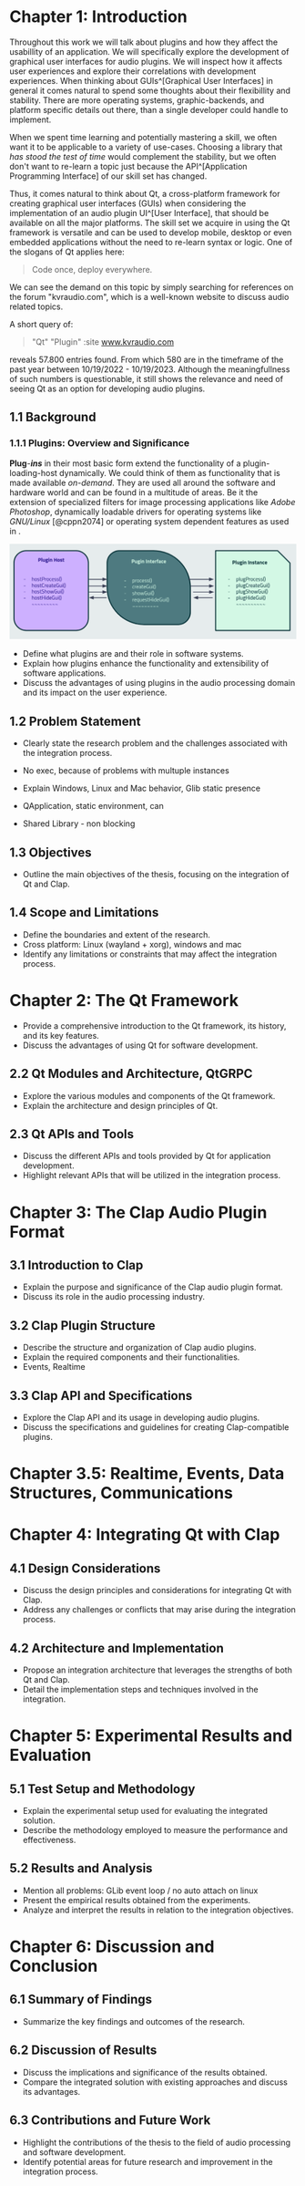# Chapter 1: Introduction

Throughout this work we will talk about plugins and how they affect the
usabillity of an application. We will specifically explore the development of
graphical user interfaces for audio plugins. We will inspect how it affects
user experiences and explore their correlations with development experiences.
When thinking about GUIs^[Graphical User Interfaces] in general it comes
natural to spend some thoughts about their flexibillity and stability. There
are more operating systems, graphic-backends, and platform specific details out
there, than a single developer could handle to implement.

When we spent time learning and potentially mastering a skill, we often want it
to be applicable to a variety of use-cases. Choosing a library that *has stood
the test of time* would complement the stability, but we often don't want to
re-learn a topic just because the API^[Application Programming Interface] of
our skill set has changed.

Thus, it comes natural to think about Qt, a cross-platform framework for
creating graphical user interfaces (GUIs) when considering the implementation
of an audio plugin UI^[User Interface], that should be available on all the
major platforms. The skill set we acquire in using the Qt framework is
versatile and can be used to develop mobile, desktop or even embedded
applications without the need to re-learn syntax or logic. One of the slogans
of Qt applies here:

> Code once, deploy everywhere.

We can see the demand on this topic by simply searching for references on the
forum "kvraudio.com", which is a well-known website to discuss audio related
topics.

A short query of:

> "Qt" "Plugin" :site www.kvraudio.com

reveals 57.800 entries found. From which 580 are in the timeframe of the past
year between 10/19/2022 - 10/19/2023. Although the meaningfullness of such
numbers is questionable, it still shows the relevance and need of seeing Qt as an
option for developing audio plugins.

## 1.1 Background

###  1.1.1 Plugins: Overview and Significance

**Plug**-***ins*** in their most basic form extend the functionality of a
plugin-loading-host dynamically. We could think of them as functionality that
is made available *on-demand*. They are used all around the software and
hardware world and can be found in a multitude of areas. Be it the extension of
specialized filters for image processing applications like *Adobe Photoshop*,
dynamically loadable drivers for operating systems like *GNU/Linux*
[@cppn2074] or operating system dependent features as used in .

![basic plugin architecture](images/plugin-basic.png)

- Define what plugins are and their role in software systems.
- Explain how plugins enhance the functionality and extensibility of software applications.
- Discuss the advantages of using plugins in the audio processing domain and its impact on the user experience.

## 1.2 Problem Statement

- Clearly state the research problem and the challenges associated with the integration process.

- No exec, because of problems with multuple instances
- Explain Windows, Linux and Mac behavior, Glib static presence
- QApplication, static environment, can
- Shared Library - non blocking

## 1.3 Objectives

- Outline the main objectives of the thesis, focusing on the integration of Qt and Clap.

## 1.4 Scope and Limitations

- Define the boundaries and extent of the research.
- Cross platform: Linux (wayland + xorg), windows and mac
- Identify any limitations or constraints that may affect the integration process.

# Chapter 2: The Qt Framework

- Provide a comprehensive introduction to the Qt framework, its history, and its key features.
- Discuss the advantages of using Qt for software development.

## 2.2 Qt Modules and Architecture, QtGRPC

- Explore the various modules and components of the Qt framework.
- Explain the architecture and design principles of Qt.

## 2.3 Qt APIs and Tools

- Discuss the different APIs and tools provided by Qt for application development.
- Highlight relevant APIs that will be utilized in the integration process.

# Chapter 3: The Clap Audio Plugin Format

## 3.1 Introduction to Clap

- Explain the purpose and significance of the Clap audio plugin format.
- Discuss its role in the audio processing industry.

## 3.2 Clap Plugin Structure

- Describe the structure and organization of Clap audio plugins.
- Explain the required components and their functionalities.
- Events, Realtime

## 3.3 Clap API and Specifications

- Explore the Clap API and its usage in developing audio plugins.
- Discuss the specifications and guidelines for creating Clap-compatible plugins.

# Chapter 3.5: Realtime, Events, Data Structures, Communications

# Chapter 4: Integrating Qt with Clap

## 4.1 Design Considerations

- Discuss the design principles and considerations for integrating Qt with Clap.
- Address any challenges or conflicts that may arise during the integration process.

## 4.2 Architecture and Implementation

- Propose an integration architecture that leverages the strengths of both Qt and Clap.
- Detail the implementation steps and techniques involved in the integration.

# Chapter 5: Experimental Results and Evaluation

## 5.1 Test Setup and Methodology

- Explain the experimental setup used for evaluating the integrated solution.
- Describe the methodology employed to measure the performance and effectiveness.

## 5.2 Results and Analysis

- Mention all problems: GLib event loop / no auto attach on linux
- Present the empirical results obtained from the experiments.
- Analyze and interpret the results in relation to the integration objectives.

# Chapter 6: Discussion and Conclusion

## 6.1 Summary of Findings

- Summarize the key findings and outcomes of the research.

## 6.2 Discussion of Results

- Discuss the implications and significance of the results obtained.
- Compare the integrated solution with existing approaches and discuss its advantages.

## 6.3 Contributions and Future Work

- Highlight the contributions of the thesis to the field of audio processing and software development.
- Identify potential areas for future research and improvement in the integration process.




